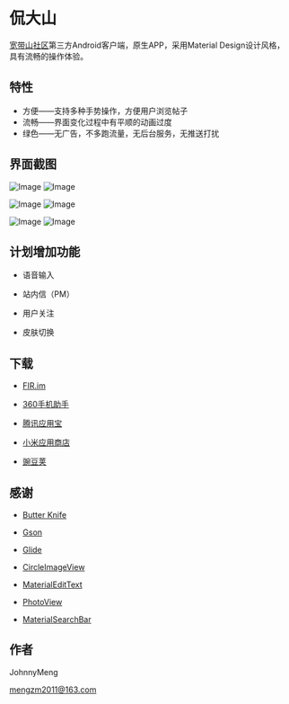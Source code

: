 # 侃大山
[宽带山社区](http://club.kdslife.com/f_15.html)第三方Android客户端，原生APP，采用Material Design设计风格，具有流畅的操作体验。

## 特性
- 方便——支持多种手势操作，方便用户浏览帖子
- 流畅——界面变化过程中有平顺的动画过度
- 绿色——无广告，不多跑流量，无后台服务，无推送打扰

## 界面截图
![Image](art/Screenshot_01.png) ![Image](art/Screenshot_02.png)

![Image](art/Screenshot_03.png) ![Image](art/Screenshot_04.png)

![Image](art/Screenshot_05.png) ![Image](art/Screenshot_06.png)


## 计划增加功能
- 语音输入

- 站内信（PM）

- 用户关注

- 皮肤切换


## 下载

- [FIR.im](http://fir.im/scuj)

- [360手机助手](http://zhushou.360.cn/detail/index/soft_id/3585080)

- [腾讯应用宝](http://sj.qq.com/myapp/detail.htm?apkName=com.johnny.kdsclient)

- [小米应用商店](http://app.mi.com/detail/118728)

- [豌豆荚](http://www.wandoujia.com/apps/com.johnny.kdsclient)


## 感谢
- [Butter Knife](https://github.com/JakeWharton/butterknife)
 
- [Gson](https://github.com/google/gson)
 
- [Glide](https://github.com/bumptech/glide)
 
- [CircleImageView](https://github.com/hdodenhof/CircleImageView)
 
- [MaterialEditText](https://github.com/rengwuxian/MaterialEditText) 
 
- [PhotoView](https://github.com/chrisbanes/PhotoView)

- [MaterialSearchBar](https://github.com/mancj/MaterialSearchBar) 


## 作者

JohnnyMeng

[mengzm2011@163.com](mailto:takwolf@foxmail.com)



